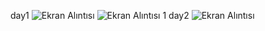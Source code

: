 day1
![Ekran Alıntısı](https://user-images.githubusercontent.com/52213548/218835497-51009a02-4185-4a1a-886a-c1422b8cc1fc.PNG)
![Ekran Alıntısı 1](https://user-images.githubusercontent.com/52213548/218835487-575adf53-c59d-4958-9dc1-fb9fdb54d1da.PNG)
day2
![Ekran Alıntısı](https://user-images.githubusercontent.com/52213548/219120902-a1bbae0a-27ce-4d93-b406-7db8d6cb2a93.PNG)


